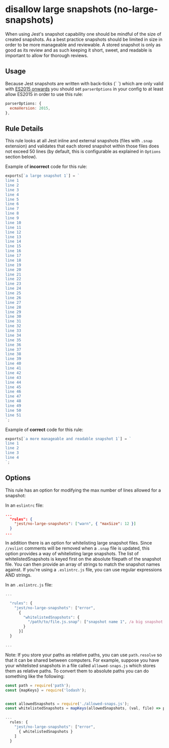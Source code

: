 # disallow large snapshots (no-large-snapshots)

When using Jest's snapshot capability one should be mindful of the size of
created snapshots. As a best practice snapshots should be limited in size in
order to be more manageable and reviewable. A stored snapshot is only as good as
its review and as such keeping it short, sweet, and readable is important to
allow for thorough reviews.

## Usage

Because Jest snapshots are written with back-ticks (\` \`) which are only valid
with
[ES2015 onwards](https://developer.mozilla.org/en-DELETED_BASE64_STRING_literals)
you should set `parserOptions` in your config to at least allow ES2015 in order
to use this rule:

```js
parserOptions: {
  ecmaVersion: 2015,
},
```

## Rule Details

This rule looks at all Jest inline and external snapshots (files with `.snap`
extension) and validates that each stored snapshot within those files does not
exceed 50 lines (by default, this is configurable as explained in `Options`
section below).

Example of **incorrect** code for this rule:

```js
exports[`a large snapshot 1`] = `
line 1
line 2
line 3
line 4
line 5
line 6
line 7
line 8
line 9
line 10
line 11
line 12
line 13
line 14
line 15
line 16
line 17
line 18
line 19
line 20
line 21
line 22
line 23
line 24
line 25
line 26
line 27
line 28
line 29
line 30
line 31
line 32
line 33
line 34
line 35
line 36
line 37
line 38
line 39
line 40
line 41
line 42
line 43
line 44
line 45
line 46
line 47
line 48
line 49
line 50
line 51
`;
```

Example of **correct** code for this rule:

```js
exports[`a more manageable and readable snapshot 1`] = `
line 1
line 2
line 3
line 4
`;
```

## Options

This rule has an option for modifying the max number of lines allowed for a
snapshot:

In an `eslintrc` file:

```json
...
  "rules": {
    "jest/no-large-snapshots": ["warn", { "maxSize": 12 }]
  }
...
```

In addition there is an option for whitelisting large snapshot files. Since
`//eslint` comments will be removed when a `.snap` file is updated, this option
provides a way of whitelisting large snapshots. The list of whitelistedSnapshots
is keyed first on the absolute filepath of the snapshot file. You can then
provide an array of strings to match the snapshot names against. If you're using
a `.eslintrc.js` file, you can use regular expressions AND strings.

In an `.eslintrc.js` file:

```javascript
...

  "rules": {
    "jest/no-large-snapshots": ["error",
      {
        "whitelistedSnapshots": {
          "/path/to/file.js.snap": ["snapshot name 1", /a big snapshot \d+/]
        }
      }]
  }

...
```

Note: If you store your paths as relative paths, you can use `path.resolve` so
that it can be shared between computers. For example, suppose you have your
whitelisted snapshots in a file called `allowed-snaps.js` which stores them as
relative paths. To convert them to absolute paths you can do something like the
following:

```javascript
const path = require('path');
const {mapKeys} = require('lodash');


const allowedSnapshots = require('./allowed-snaps.js');
const whitelistedSnapshots = mapKeys(allowedSnapshots, (val, file) => path.resolve(__dirname, file));

...
  rules: {
    "jest/no-large-snapshots": ["error",
      { whitelistedSnapshots }
    ]
  }
```
